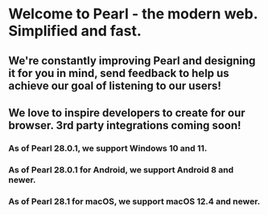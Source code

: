 <h1>Welcome to Pearl - the modern web. Simplified and fast.</h1>
<h2>We're constantly improving Pearl and designing it for you in mind, send feedback to help us achieve our goal of listening to our users!</h2>
<h2>We love to inspire developers to create for our browser. 3rd party integrations coming soon!</h2>
<h3>As of Pearl 28.0.1, we support Windows 10 and 11.</h3>
<h3>As of Pearl 28.0.1 for Android, we support Android 8 and newer.</h3>
<h3>As of Pearl 28.1 for macOS, we support macOS 12.4 and newer.</h3>

